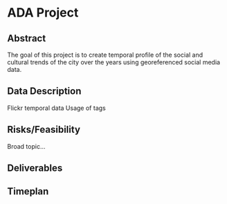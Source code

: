 # ADA Project
## Abstract
The goal of this project is to create temporal profile of the social and cultural trends of the city over the years using georeferenced social media data. 
## Data Description
Flickr temporal data
Usage of tags
## Risks/Feasibility
Broad topic...
## Deliverables
## Timeplan

